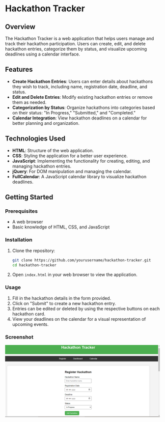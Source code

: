 
# Hackathon Tracker

## Overview

The Hackathon Tracker is a web application that helps users manage and track their hackathon participation. Users can create, edit, and delete hackathon entries, categorize them by status, and visualize upcoming deadlines using a calendar interface.

## Features

- **Create Hackathon Entries**: Users can enter details about hackathons they wish to track, including name, registration date, deadline, and status.
- **Edit and Delete Entries**: Modify existing hackathon entries or remove them as needed.
- **Categorization by Status**: Organize hackathons into categories based on their status: "In Progress," "Submitted," and "Completed."
- **Calendar Integration**: View hackathon deadlines on a calendar for better planning and organization.

## Technologies Used

- **HTML**: Structure of the web application.
- **CSS**: Styling the application for a better user experience.
- **JavaScript**: Implementing the functionality for creating, editing, and managing hackathon entries.
- **jQuery**: For DOM manipulation and managing the calendar.
- **FullCalendar**: A JavaScript calendar library to visualize hackathon deadlines.

## Getting Started

### Prerequisites

- A web browser
- Basic knowledge of HTML, CSS, and JavaScript

### Installation

1. Clone the repository:
   ```bash
   git clone https://github.com/yourusername/hackathon-tracker.git
   cd hackathon-tracker
   ```

2. Open `index.html` in your web browser to view the application.

### Usage

1. Fill in the hackathon details in the form provided.
2. Click on "Submit" to create a new hackathon entry.
3. Entries can be edited or deleted by using the respective buttons on each hackathon card.
4. View your deadlines on the calendar for a visual representation of upcoming events.

### Screenshot

![Hackathon Tracker Screenshot](screenshot.PNG)





